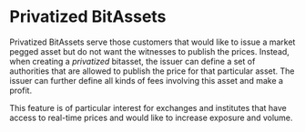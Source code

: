 Privatized BitAssets
====================

Privatized BitAssets serve those customers that would like to issue a market
pegged asset but do not want the witnesses to publish the prices. Instead, when
creating a *privatized* bitasset, the issuer can define a set of authorities that
are allowed to publish the price for that particular asset. The issuer can
further define all kinds of fees involving this asset and make a profit.

This feature is of particular interest for exchanges and institutes that have
access to real-time prices and would like to increase exposure and volume.
